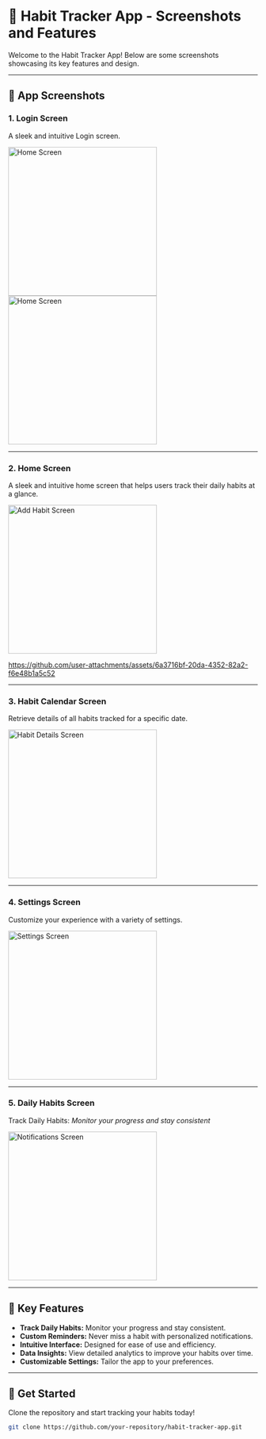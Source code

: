 # 🚀 Habit Tracker App - Screenshots and Features

Welcome to the Habit Tracker App! Below are some screenshots showcasing its key features and design.

---

## 📱 App Screenshots

### **1. Login Screen**
A sleek and intuitive Login screen.

<img src="https://github.com/user-attachments/assets/ea7e453d-f5f5-4277-a950-c80d1524e854" alt="Home Screen" width="300" />
<img src="https://github.com/user-attachments/assets/5e9c4d6a-74a2-4520-a1d6-b997d7ed2497" alt="Home Screen" width="300" />

---

### **2. Home Screen**
A sleek and intuitive home screen that helps users track their daily habits at a glance.

<img src="https://github.com/user-attachments/assets/cd1f421f-96ac-4e03-bea5-2001edc20adc" alt="Add Habit Screen" width="300" />

https://github.com/user-attachments/assets/6a3716bf-20da-4352-82a2-f6e48b1a5c52

---

### **3. Habit Calendar Screen**
Retrieve details of all habits tracked for a specific date.

<img src="https://github.com/user-attachments/assets/e4b55421-3634-44ab-9633-9e46ef8a843e" alt="Habit Details Screen" width="300" />

---

### **4. Settings Screen**
Customize your experience with a variety of settings.

<img src="https://github.com/user-attachments/assets/8affa2f2-792b-4fcc-8b3c-ab88d15b3192" alt="Settings Screen" width="300" />

---

### **5. Daily Habits Screen**
Track Daily Habits: *Monitor your progress and stay consistent*

<img src="https://github.com/user-attachments/assets/d1d0f09a-205b-4568-912d-f4424e0c9b8c" alt="Notifications Screen" width="300" />

---

## 🎯 Key Features
- **Track Daily Habits:** Monitor your progress and stay consistent.
- **Custom Reminders:** Never miss a habit with personalized notifications.
- **Intuitive Interface:** Designed for ease of use and efficiency.
- **Data Insights:** View detailed analytics to improve your habits over time.
- **Customizable Settings:** Tailor the app to your preferences.

---

## 🔗 Get Started
Clone the repository and start tracking your habits today!

```bash
git clone https://github.com/your-repository/habit-tracker-app.git
